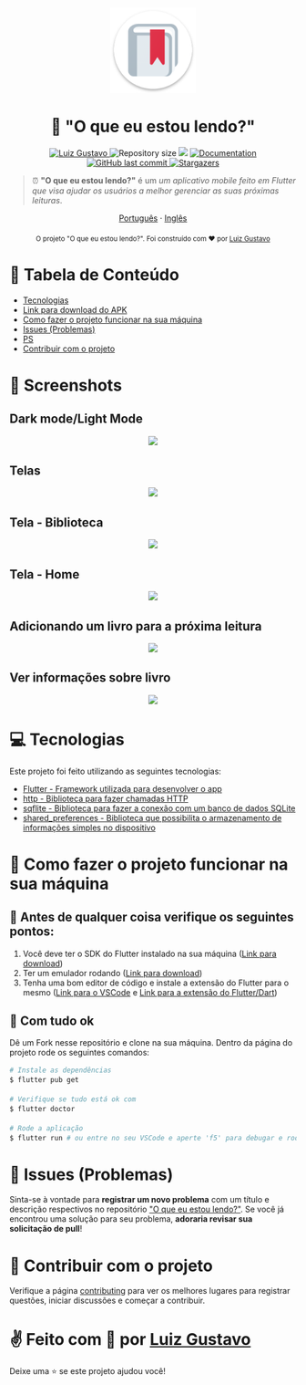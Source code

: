 <p align="center">
   <img src="./.github/logo.png" width="150"/>
</p>

<h1 align="center">  📖 "O que eu estou lendo?" </h1>

<p align="center">
	<a href="https://www.linkedin.com/in/luiz-gustavo-56146b1a5/">
      <img alt="Luiz Gustavo" src="https://img.shields.io/badge/-LuizGustavo-de2a42?style=flat&logo=Linkedin&logoColor=white" />
   </a>
  <img alt="Repository size" src="https://img.shields.io/github/repo-size/tonicprism/read-it-later?color=de2a42">

  <img src="https://img.shields.io/badge/version-1.0.0-de2a42.svg?cacheSeconds=2592000" />
  <a href="https://github.com/tonicprism/read-it-later/#readme">
    <img alt="Documentation" src="https://img.shields.io/badge/documentation-yes-de2a42.svg" target="_blank" />
  </a>
   <a href="https://github.com/tonicprism/read-it-later/commits/master">
      <img alt="GitHub last commit" src="https://img.shields.io/github/last-commit/tonicprism/read-it-later?color=de2a42">
  </a>
   <a href="https://github.com/tonicprism/read-it-later/stargazers">
      <img alt="Stargazers" src="https://img.shields.io/github/stars/tonicprism/read-it-later?color=de2a42&logo=github">
   </a>
</p>

> ⏰ **"O que eu estou lendo?"** é um _um aplicativo mobile feito em Flutter que visa ajudar os usuários a melhor gerenciar as suas próximas leituras_.

<p align="center">
    <a href="README-pt.md">Português</a>
    ·
    <a href="README.md">Inglês</a>
</p>

<div align="center">
  <sub>O projeto "O que eu estou lendo?". Foi construído com ❤︎ por
    <a href="https://github.com/tonicprism">Luiz Gustavo</a>
  </sub>
</div>

# :pushpin: Tabela de Conteúdo

- [Tecnologias](#computer-technologies)
- [Link para download do APK](https://drive.google.com/file/d/1VEETithFT4k1VkOJcsoiFQm3c3U3-1n0/view?usp=sharing)
- [Como fazer o projeto funcionar na sua máquina](#construction_worker-how-to-run)
- [Issues (Problemas)](#bug-issues)
- [PS](#monocle_face-ps)
- [Contribuir com o projeto](#tada-contributing)

# 📸 Screenshots

## Dark mode/Light Mode

<p align="center">
   <img src="https://j.gifs.com/L7Q23g.gif" />
</p>

## Telas

<p align="center">
   <img src="https://j.gifs.com/zv1EMr.gif" />
</p>

## Tela - Biblioteca

<p align="center">
   <img src="https://j.gifs.com/5QmrOx.gif" />
</p>

## Tela - Home

<p align="center">
   <img src="https://j.gifs.com/xnYBRn.gif" />
</p>

## Adicionando um livro para a próxima leitura

<p align="center">
   <img src="https://j.gifs.com/MwR2yQ.gif" />
</p>

## Ver informações sobre livro

<p align="center">
   <img src="https://j.gifs.com/oVM0wz.gif" />
</p>

# :computer: Tecnologias

Este projeto foi feito utilizando as seguintes tecnologias:

- [Flutter - Framework utilizada para desenvolver o app](https://flutter.dev/)
- [http - Biblioteca para fazer chamadas HTTP](https://pub.dev/packages/http)
- [sqflite - Biblioteca para fazer a conexão com um banco de dados SQLite](https://pub.dev/packages/sqflite)
- [shared_preferences - Biblioteca que possibilita o armazenamento de informações simples no dispositivo](https://pub.dev/packages/shared_preferences)

# :construction_worker: Como fazer o projeto funcionar na sua máquina

## 🚨 **Antes de qualquer coisa verifique os seguintes pontos**:

1. Você deve ter o SDK do Flutter instalado na sua máquina ([Link para download](https://flutter.dev/docs/get-started/install))
2. Ter um emulador rodando ([Link para download](https://developer.android.com/studio?gclsrc=ds&gclid=CK-xn7C5ye4CFYn0Hwod4MEJHg&gclsrc=ds))
3. Tenha uma bom editor de código e instale a extensão do Flutter para o mesmo ([Link para o VSCode](https://code.visualstudio.com/download) e [Link para a extensão do Flutter/Dart](https://flutter.dev/docs/development/tools/vs-code))

## 👷 Com tudo ok

Dê um Fork nesse repositório e clone na sua máquina. Dentro da página do projeto rode os seguintes comandos:

```sh
# Instale as dependências
$ flutter pub get

# Verifique se tudo está ok com
$ flutter doctor

# Rode a aplicação
$ flutter run # ou entre no seu VSCode e aperte 'f5' para debugar e rodar a sua aplicação ou 'ctrl + f5' para somente rodar. Para mais informações verifique no site oficial do flutter (flutter.io)
```

# :bug: Issues (Problemas)

Sinta-se à vontade para **registrar um novo problema** com um título e descrição respectivos no repositório ["O que eu estou lendo?"](https://github.com/tonicprism/read-it-later/issues). Se você já encontrou uma solução para seu problema, **adoraria revisar sua solicitação de pull**!

# :tada: Contribuir com o projeto

Verifique a página [contributing](./CONTRIBUTING.md) para ver os melhores lugares para registrar questões, iniciar discussões e começar a contribuir.

# ✌ Feito com 💙 por [Luiz Gustavo](https://github.com/tonicprism/)

Deixe uma ⭐️ se este projeto ajudou você!
